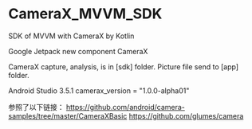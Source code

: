 # CameraX_MVVM_SDK
SDK of MVVM with CameraX by Kotlin

Google Jetpack new component CameraX

CameraX capture, analysis, is in [sdk] folder.
Picture file send to [app] folder.

Android Studio 3.5.1
camerax_version = "1.0.0-alpha01"

参照了以下链接：
https://github.com/android/camera-samples/tree/master/CameraXBasic
https://github.com/glumes/camera